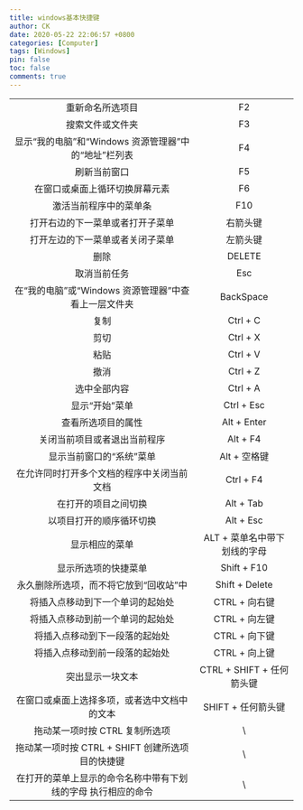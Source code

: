 ```yaml
---
title: windows基本快捷键
author: CK
date: 2020-05-22 22:06:57 +0800
categories: [Computer] 
tags: [Windows]
pin: false
toc: false
comments: true  
---
```

|                                                              |                              |
| :----------------------------------------------------------: | :--------------------------: |
|                       重新命名所选项目                       |              F2              |
|                       搜索文件或文件夹                       |              F3              |
|     显示“我的电脑”和“Windows 资源管理器”中的“地址”栏列表     |              F4              |
|                         刷新当前窗口                         |              F5              |
|                在窗口或桌面上循环切换屏幕元素                |              F6              |
|                    激活当前程序中的菜单条                    |             F10              |
|               打开右边的下一菜单或者打开子菜单               |           右箭头键           |
|               打开左边的下一菜单或者关闭子菜单               |           左箭头键           |
|                             删除                             |            DELETE            |
|                         取消当前任务                         |             Esc              |
|     在“我的电脑”或“Windows 资源管理器”中查看上一层文件夹     |          BackSpace           |
|                             复制                             |           Ctrl + C           |
|                             剪切                             |           Ctrl + X           |
|                             粘贴                             |           Ctrl + V           |
|                             撤消                             |           Ctrl + Z           |
|                         选中全部内容                         |           Ctrl + A           |
|                        显示“开始”菜单                        |          Ctrl + Esc          |
|                      查看所选项目的属性                      |         Alt + Enter          |
|                 关闭当前项目或者退出当前程序                 |           Alt + F4           |
|                   显示当前窗口的“系统”菜单                   |         Alt + 空格键         |
|          在允许同时打开多个文档的程序中关闭当前文档          |          Ctrl + F4           |
|                     在打开的项目之间切换                     |          Alt + Tab           |
|                   以项目打开的顺序循环切换                   |          Alt + Esc           |
|                        显示相应的菜单                        | ALT + 菜单名中带下划线的字母 |
|                     显示所选项的快捷菜单                     |         Shift + F10          |
|            永久删除所选项，而不将它放到“回收站”中            |        Shift + Delete        |
|               将插入点移动到下一个单词的起始处               |        CTRL + 向右键         |
|               将插入点移动到前一个单词的起始处               |        CTRL + 向左键         |
|                将插入点移动到下一段落的起始处                |        CTRL + 向下键         |
|                将插入点移动到前一段落的起始处                |        CTRL + 向上键         |
|                       突出显示一块文本                       |  CTRL + SHIFT + 任何箭头键   |
|         在窗口或桌面上选择多项，或者选中文档中的文本         |      SHIFT + 任何箭头键      |
|                拖动某一项时按 CTRL 复制所选项                |              \               |
|       拖动某一项时按 CTRL + SHIFT 创建所选项目的快捷键       |              \               |
| 在打开的菜单上显示的命令名称中带有下划线的字母 执行相应的命令 |              \               |
